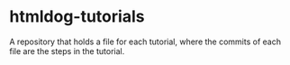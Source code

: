 # htmldog-tutorials
A repository that holds a file for each tutorial, where the commits of each file are the steps in the tutorial.
